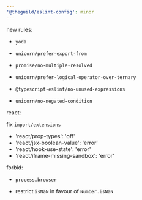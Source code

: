 ```yaml
---
'@theguild/eslint-config': minor
---
```


new rules:

- `yoda`

- `unicorn/prefer-export-from`

- `promise/no-multiple-resolved`

- `unicorn/prefer-logical-operator-over-ternary`

- `@typescript-eslint/no-unused-expressions`

- `unicorn/no-negated-condition`

react:

fix `import/extensions`

- 'react/prop-types': 'off'
- 'react/jsx-boolean-value': 'error'
- 'react/hook-use-state': 'error'
- 'react/iframe-missing-sandbox': 'error'

forbid:

- `process.browser`

- restrict `isNaN` in favour of `Number.isNaN`

